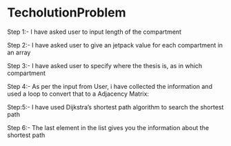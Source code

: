 # TecholutionProblem

Step 1:-
I have asked user to input length of the compartment

Step 2:-
I have asked user to give an jetpack value for each compartment in an array

Step 3:-
I have asked user to specify where the thesis is, as in which compartment

Step 4:-
As per the input from User, i have collected the information and used a loop to  convert that to a Adjacency Matrix:

Step:5:-
I have used  Dijkstra’s shortest path algorithm to search the shortest path

Step 6:-
The last element in the list gives you the information about the shortest path



